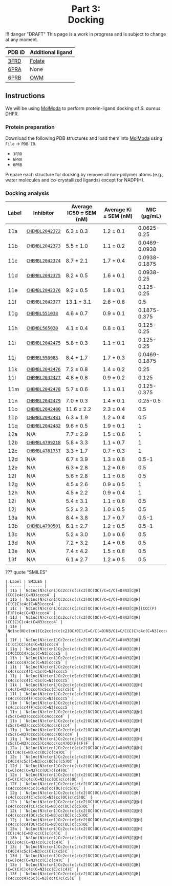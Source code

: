 <h1 align="center">
<b>Part 3:</b><br>
Docking
</h1>

!!! danger "DRAFT"
    This page is a work in progress and is subject to change at any moment.

| PDB ID | Additional ligand |
| ------ | ----------------- |
| [3FRD](https://www.rcsb.org/structure/3FRD) | [Folate]( https://www.ebi.ac.uk/chembl/explore/compound/135398658) |
| [6PRA](https://www.rcsb.org/structure/6PRA) | None |
| [6PRB](https://www.rcsb.org/structure/6PRB) | [OWM]( https://www.ebi.ac.uk/chembl/explore/compound/146170546) |

## Instructions

We will be using [MolModa][molmoda] to perform protein-ligand docking of *S. aureus* DHFR.

### Protein preparation

Download the following PDB structures and load them into [MolModa][molmoda] using `File` -> `PDB ID`.

-   `3FRD`
-   `6PRA`
-   `6PRB`

Prepare each structure for docking by remove all non-polymer atoms (e.g., water molecules and co-crystallized ligands) except for NADP(H).

### Docking analysis

| Label | Inhibitor | Average IC50 ± SEM (nM) | Average Ki ± SEM (nM) | MIC (µg/mL) |
|-------| ----------|-------------------------|-----------------------|-------------|
| 11a | [`CHEMBL2042372`]( https://www.ebi.ac.uk/chembl/explore/compound/CHEMBL2042372) | 6.3 ± 0.3 | 1.2 ± 0.1 | 0.0625-0.25 |
| 11b | [`CHEMBL2042373`]( https://www.ebi.ac.uk/chembl/explore/compound/CHEMBL2042373) | 5.5 ± 1.0 | 1.1 ± 0.2 | 0.0469-0.0938 |
| 11c | [`CHEMBL2042374`]( https://www.ebi.ac.uk/chembl/explore/compound/CHEMBL2042374) | 8.7 ± 2.1 | 1.7 ± 0.4 | 0.0938-0.1875 |
| 11d | [`CHEMBL2042375`]( https://www.ebi.ac.uk/chembl/explore/compound/CHEMBL2042375) | 8.2 ± 0.5 | 1.6 ± 0.1 | 0.0938-0.25 |
| 11e | [`CHEMBL2042376`]( https://www.ebi.ac.uk/chembl/explore/compound/CHEMBL2042376) | 9.2 ± 0.5 | 1.8 ± 0.1 | 0.125-0.25 |
| 11f | [`CHEMBL2042377`]( https://www.ebi.ac.uk/chembl/explore/compound/CHEMBL2042377) | 13.1 ± 3.1 | 2.6 ± 0.6 | 0.5 |
| 11g | [`CHEMBL551038`]( https://www.ebi.ac.uk/chembl/explore/compound/CHEMBL551038) | 4.6 ± 0.7 | 0.9 ± 0.1 | 0.1875-0.375 |
| 11h | [`CHEMBL565020`]( https://www.ebi.ac.uk/chembl/explore/compound/CHEMBL565020) | 4.1 ± 0.4 | 0.8 ± 0.1 | 0.125-0.25 |
| 11i | [`CHEMBL2042475`]( https://www.ebi.ac.uk/chembl/explore/compound/CHEMBL2042475) | 5.8 ± 0.3 | 1.1 ± 0.1 | 0.125-0.25 |
| 11j | [`CHEMBL550083`]( https://www.ebi.ac.uk/chembl/explore/compound/CHEMBL550083) | 8.4 ± 1.7 | 1.7 ± 0.3 | 0.0469-0.1875 |
| 11k | [`CHEMBL2042476`]( https://www.ebi.ac.uk/chembl/explore/compound/CHEMBL2042476) | 7.2 ± 0.8 | 1.4 ± 0.2 | 0.25 |
| 11l | [`CHEMBL2042477`]( https://www.ebi.ac.uk/chembl/explore/compound/CHEMBL2042477) | 4.8 ± 0.8 | 0.9 ± 0.2 | 0.125 |
| 11m | [`CHEMBL2042478`]( https://www.ebi.ac.uk/chembl/explore/compound/CHEMBL2042478) | 5.7 ± 0.6 | 1.1 ± 0.1 | 0.125-0.375 |
| 11n | [`CHEMBL2042479`]( https://www.ebi.ac.uk/chembl/explore/compound/CHEMBL2042479) | 7.0 ± 0.3 | 1.4 ± 0.1 | 0.25-0.5 |
| 11o | [`CHEMBL2042480`]( https://www.ebi.ac.uk/chembl/explore/compound/CHEMBL2042480) | 11.6 ± 2.2 | 2.3 ± 0.4 | 0.5 |
| 11p | [`CHEMBL2042481`]( https://www.ebi.ac.uk/chembl/explore/compound/CHEMBL2042481) | 6.3 ± 1.9 | 1.2 ± 0.4 | 0.5 |
| 11q | [`CHEMBL2042482`]( https://www.ebi.ac.uk/chembl/explore/compound/CHEMBL2042482) | 9.6 ± 0.5 | 1.9 ± 0.1 | 1 |
| 12a | N/A | 7.7 ± 2.9 | 1.5 ± 0.6 | 1 |
| 12b | [`CHEMBL4799218`]( https://www.ebi.ac.uk/chembl/explore/compound/CHEMBL4799218) | 5.8 ± 3.3 | 1.1 ± 0.7 | 1 |
| 12c | [`CHEMBL4781757`](https://www.ebi.ac.uk/chembl/explore/compound/CHEMBL4781757) | 3.3 ± 1.7 | 0.7 ± 0.3 | 1 |
| 12d | N/A | 6.7 ± 3.9 | 1.3 ± 0.8 | 0.5-1 |
| 12e | N/A | 6.3 ± 2.8 | 1.2 ± 0.6 | 0.5 |
| 12f | N/A | 5.6 ± 2.8 | 1.1 ± 0.6 | 0.5 |
| 12g | N/A | 4.5 ± 2.6 | 0.9 ± 0.5 | 1 |
| 12h | N/A | 4.5 ± 2.2 | 0.9 ± 0.4 | 1 |
| 12i | N/A | 5.4 ± 3.1 | 1.1 ± 0.6 | 0.5 |
| 12j | N/A | 5.2 ± 2.3 | 1.0 ± 0.5 | 0.5 |
| 13a | N/A | 8.4 ± 3.8 | 1.7 ± 0.7 | 0.5-1 |
| 13b | [`CHEMBL4790501`](https://www.ebi.ac.uk/chembl/explore/compound/CHEMBL4790501) | 6.1 ± 2.7 | 1.2 ± 0.5 | 0.5-1 |
| 13c | N/A | 5.2 ± 3.0 | 1.0 ± 0.6 | 0.5 |
| 13d | N/A | 7.2 ± 3.2 | 1.4 ± 0.6 | 0.5 |
| 13e | N/A | 7.4 ± 4.2 | 1.5 ± 0.8 | 0.5 |
| 13f | N/A | 6.1 ± 2.7 | 1.2 ± 0.5 | 0.5 |

??? quote "SMILES"

    | Label | SMILES |
    | ----- | ------ |
    | 11a | `Nc1nc(N)c(cn1)Cc2cc(c(c(c2)OC)OC)/C=C/C(=O)N3[C@H](CCC)c4c(C=N3)cccc4` |
    | 11b | `Nc1nc(N)c(cn1)Cc2cc(c(c(c2)OC)OC)/C=C/C(=O)N3[C@H](C(C)C)c4c(C=N3)cccc4` |
    | 11c | `Nc1nc(N)c(cn1)Cc2cc(c(c(c2)OC)OC)/C=C/C(=O)N3[C@H](CCC(F)(F)F)c4c(C=N3)cccc4` |
    | 11d | `Nc1nc(N)c(cn1)Cc2cc(c(c(c2)OC)OC)/C=C/C(=O)N3[C@H](CC(C)C)c4c(C=N3)cccc4` |
    | 11e | `Nc1nc(N)c(cn1)Cc2cc(c(c(c2)OC)OC)/C=C/C(=O)N3/C(=C/C(C)C)c4c(C=N3)cccc4` |
    | 11f | `Nc1nc(N)c(cn1)Cc2cc(c(c(c2)OC)OC)/C=C/C(=O)N3[C@H](C(CC)CC)c4c(C=N3)cccc4` |
    | 11g | `Nc1nc(N)c(cn1)Cc2cc(c(c(c2)OC)OC)/C=C/C(=O)N3[C@H](C4CCCCC4)c5c(C=N3)cccc5` |
    | 11h | `Nc1nc(N)c(cn1)Cc2cc(c(c(c2)OC)OC)/C=C/C(=O)N3[C@H](c4ccccc4)c5c(C=N3)cccc5` |
    | 11i | `Nc1nc(N)c(cn1)Cc2cc(c(c(c2)OC)OC)/C=C/C(=O)N3[C@H](c4c(cccc4)C)c5c(C=N3)cccc5` |
    | 11j | `Nc1nc(N)c(cn1)Cc2cc(c(c(c2)OC)OC)/C=C/C(=O)N3[C@H](c4ccc(cc4)C)c5c(C=N3)cccc5` |
    | 11k | `Nc1nc(N)c(cn1)Cc2cc(c(c(c2)OC)OC)/C=C/C(=O)N3[C@@H](c4c(C=N3)cccc4)c5cc(C)cc(c5)C` |
    | 11l | `Nc1nc(N)c(cn1)Cc2cc(c(c(c2)OC)OC)/C=C/C(=O)N3[C@H](c4cc(ccc4)F)c5c(C=N3)cccc5` |
    | 11m | `Nc1nc(N)c(cn1)Cc2cc(c(c(c2)OC)OC)/C=C/C(=O)N3[C@H](c4ccc(cc4)F)c5c(C=N3)cccc5` |
    | 11n | `Nc1nc(N)c(cn1)Cc2cc(c(c(c2)OC)OC)/C=C/C(=O)N3[C@@H](c5c(C=N3)cccc5)Cc4ccccc4` |
    | 11o | `Nc1nc(N)c(cn1)Cc2cc(c(c(c2)OC)OC)/C=C/C(=O)N3[C@@H](c5c(C=N3)cccc5)Cc4ccc(C)cc4` |
    | 11p | `Nc1nc(N)c(cn1)Cc2cc(c(c(c2)OC)OC)/C=C/C(=O)N3[C@H](c5c(C=N3)cccc5)Cc4ccc(OC)cc4` |
    | 11q | `Nc1nc(N)c(cn1)Cc2cc(c(c(c2)OC)OC)/C=C/C(=O)N3[C@@H](c5c(C=N3)cccc5)Cc4ccc(cc4)OC(F)(F)F` |
    | 12a | `Nc1nc(N)c(cn1)Cc2cc(c(c(c2)OC)OC)/C=C/C(=O)N3[C@@H](CC)c4c(C=N3)cc(OC)c(c4)OC` |
    | 12c | `Nc1nc(N)c(cn1)Cc2cc(c(c(c2)OC)OC)/C=C/C(=O)N3[C@H](C4CC4)c5c(C=N3)cc(OC)c(c5)OC` |
    | 12d | `Nc1nc(N)c(cn1)Cc2cc(c(c(c2)OC)OC)/C=C/C(=O)N3[C@H](C=C)c4c(C=N3)cc(OC)c(c4)OC` |
    | 12e | `Nc1nc(N)c(cn1)Cc2cc(c(c(c2)OC)OC)/C=C/C(=O)N3[C@H](C=C(C)C)c4c(C=N3)cc(OC)c(c4)OC` |
    | 12f | `Nc1nc(N)c(cn1)Cc2cc(c(c(c2)OC)OC)/C=C/C(=O)N3[C@H](c4ccccc4)c5c(C=N3)cc(OC)c(c5)OC` |
    | 12g | `Nc1nc(N)c(cn1)Cc2cc(c(c(c2)OC)OC)/C=C/C(=O)N3[C@H](c4c(cccc4)C)c5c(C=N3)cc(OC)c(c5)OC` |
    | 12h | `Nc1nc(N)c(cn1)Cc2cc(c(c(c2)OC)OC)/C=C/C(=O)N3[C@@H](c4c(cccc4)CC)c5c(C=N3)cc(OC)c(c5)OC` |
    | 12i | `Nc1nc(N)c(cn1)Cc2cc(c(c(c2)OC)OC)/C=C/C(=O)N3[C@@H](c4c(cccc4)OC)c5c(C=N3)cc(OC)c(c5)OC` |
    | 12j | `Nc1nc(N)c(cn1)Cc2cc(c(c(c2)OC)OC)/C=C/C(=O)N3[C@@H](c4ccc(cc4)OC)c5c(C=N3)cc(OC)c(c5)OC` |
    | 13a | `Nc1nc(N)c(cn1)Cc2cc(c(c(c2)OC)OC)/C=C/C(=O)N3[C@@H](CC)c4c(C=N3)cc(C)c(c4)C` |
    | 13b | `Nc1nc(N)c(cn1)Cc2cc(c(c(c2)OC)OC)/C=C/C(=O)N3[C@@H](CCC)c4c(C=N3)cc(C)c(c4)C` |
    | 13c | `Nc1nc(N)c(cn1)Cc2cc(c(c(c2)OC)OC)/C=C/C(=O)N3[C@H](C4CC4)c5c(C=N3)cc(C)c(c5)C` |
    | 13d | `Nc1nc(N)c(cn1)Cc2cc(c(c(c2)OC)OC)/C=C/C(=O)N3[C@H](C=C)c4c(C=N3)cc(C)c(c4)C` |
    | 13e | `Nc1nc(N)c(cn1)Cc2cc(c(c(c2)OC)OC)/C=C/C(=O)N3[C@H](C=C(C)C)c4c(C=N3)cc(C)c(c4)C` |
    | 13f | `Nc1nc(N)c(cn1)Cc2cc(c(c(c2)OC)OC)/C=C/C(=O)N3[C@H](c4ccccc4)c5c(C=N3)cc(C)c(c5)C` |

<!-- LINKS -->

[molmoda]: https://durrantlab.pitt.edu/molmoda/#
